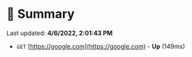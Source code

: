 # 📖 Summary
Last updated: **4/6/2022, 2:01:43 PM**

- `GET` [https://google.com](https://google.com) - **Up** (149ms)
